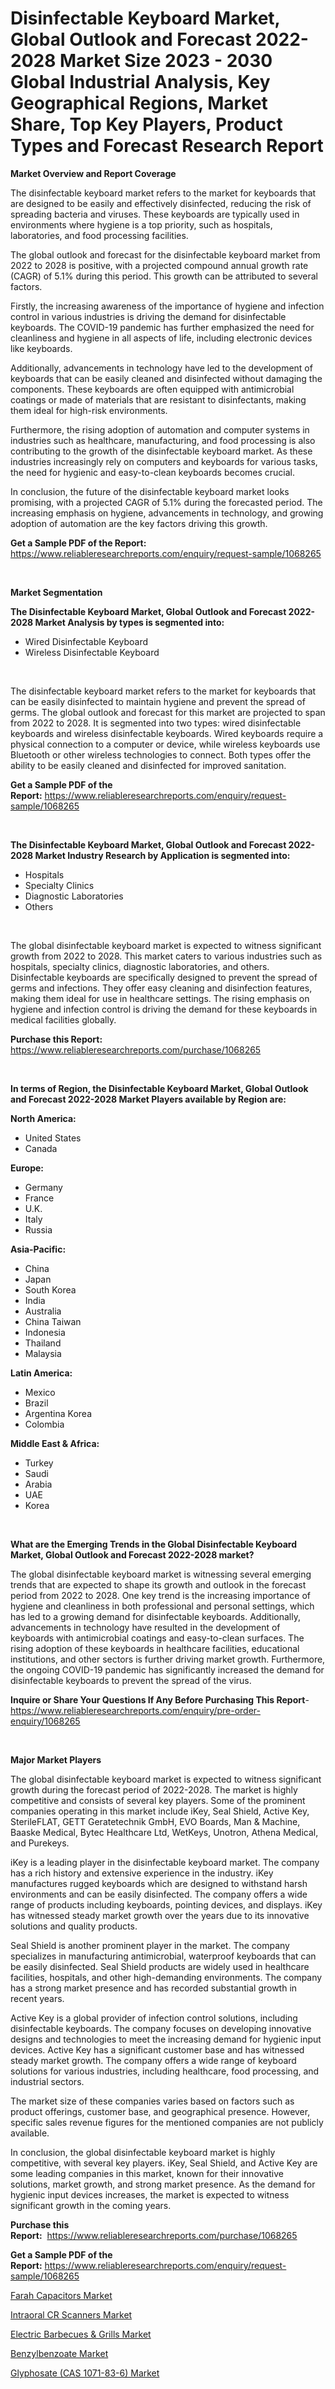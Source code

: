 <p><h1>Disinfectable Keyboard Market, Global Outlook and Forecast 2022-2028 Market Size 2023 - 2030 Global Industrial Analysis, Key Geographical Regions, Market Share, Top Key Players, Product Types and Forecast Research Report</h1></p><p><strong>Market Overview and Report Coverage</strong></p>
<p><p>The disinfectable keyboard market refers to the market for keyboards that are designed to be easily and effectively disinfected, reducing the risk of spreading bacteria and viruses. These keyboards are typically used in environments where hygiene is a top priority, such as hospitals, laboratories, and food processing facilities.</p><p>The global outlook and forecast for the disinfectable keyboard market from 2022 to 2028 is positive, with a projected compound annual growth rate (CAGR) of 5.1% during this period. This growth can be attributed to several factors.</p><p>Firstly, the increasing awareness of the importance of hygiene and infection control in various industries is driving the demand for disinfectable keyboards. The COVID-19 pandemic has further emphasized the need for cleanliness and hygiene in all aspects of life, including electronic devices like keyboards.</p><p>Additionally, advancements in technology have led to the development of keyboards that can be easily cleaned and disinfected without damaging the components. These keyboards are often equipped with antimicrobial coatings or made of materials that are resistant to disinfectants, making them ideal for high-risk environments.</p><p>Furthermore, the rising adoption of automation and computer systems in industries such as healthcare, manufacturing, and food processing is also contributing to the growth of the disinfectable keyboard market. As these industries increasingly rely on computers and keyboards for various tasks, the need for hygienic and easy-to-clean keyboards becomes crucial.</p><p>In conclusion, the future of the disinfectable keyboard market looks promising, with a projected CAGR of 5.1% during the forecasted period. The increasing emphasis on hygiene, advancements in technology, and growing adoption of automation are the key factors driving this growth.</p></p>
<p><strong>Get a Sample PDF of the Report:</strong> <a href="https://www.reliableresearchreports.com/enquiry/request-sample/1068265">https://www.reliableresearchreports.com/enquiry/request-sample/1068265</a></p>
<p>&nbsp;</p>
<p><strong>Market Segmentation</strong></p>
<p><strong>The Disinfectable Keyboard Market, Global Outlook and Forecast 2022-2028 Market Analysis by types is segmented into:</strong></p>
<p><ul><li>Wired Disinfectable Keyboard</li><li>Wireless Disinfectable Keyboard</li></ul></p>
<p>&nbsp;</p>
<p><p>The disinfectable keyboard market refers to the market for keyboards that can be easily disinfected to maintain hygiene and prevent the spread of germs. The global outlook and forecast for this market are projected to span from 2022 to 2028. It is segmented into two types: wired disinfectable keyboards and wireless disinfectable keyboards. Wired keyboards require a physical connection to a computer or device, while wireless keyboards use Bluetooth or other wireless technologies to connect. Both types offer the ability to be easily cleaned and disinfected for improved sanitation.</p></p>
<p><strong>Get a Sample PDF of the Report:</strong>&nbsp;<a href="https://www.reliableresearchreports.com/enquiry/request-sample/1068265">https://www.reliableresearchreports.com/enquiry/request-sample/1068265</a></p>
<p>&nbsp;</p>
<p><strong>The Disinfectable Keyboard Market, Global Outlook and Forecast 2022-2028 Market Industry Research by Application is segmented into:</strong></p>
<p><ul><li>Hospitals</li><li>Specialty Clinics</li><li>Diagnostic Laboratories</li><li>Others</li></ul></p>
<p>&nbsp;</p>
<p><p>The global disinfectable keyboard market is expected to witness significant growth from 2022 to 2028. This market caters to various industries such as hospitals, specialty clinics, diagnostic laboratories, and others. Disinfectable keyboards are specifically designed to prevent the spread of germs and infections. They offer easy cleaning and disinfection features, making them ideal for use in healthcare settings. The rising emphasis on hygiene and infection control is driving the demand for these keyboards in medical facilities globally.</p></p>
<p><strong>Purchase this Report:</strong>&nbsp; <a href="https://www.reliableresearchreports.com/purchase/1068265">https://www.reliableresearchreports.com/purchase/1068265</a></p>
<p>&nbsp;</p>
<p><strong>In terms of Region, the Disinfectable Keyboard Market, Global Outlook and Forecast 2022-2028 Market Players available by Region are:</strong></p>
<p>
    <p> <strong> North America: </strong>
        <ul>
            <li>United States</li>
            <li>Canada</li>
        </ul>
        </p> 
    <p> <strong> Europe: </strong>
        <ul>
            <li>Germany</li>
            <li>France</li>
            <li>U.K.</li>
            <li>Italy</li>
            <li>Russia</li>
        </ul>
        </p> 
    <p> <strong> Asia-Pacific: </strong>
        <ul>
            <li>China</li>
            <li>Japan</li>
            <li>South Korea</li>
            <li>India</li>
            <li>Australia</li>
            <li>China Taiwan</li>
            <li>Indonesia</li>
            <li>Thailand</li>
            <li>Malaysia</li>
        </ul>
        </p> 
    <p> <strong> Latin America: </strong>
        <ul>
            <li>Mexico</li>
            <li>Brazil</li>
            <li>Argentina Korea</li>
            <li>Colombia</li>
        </ul>
        </p> 
    <p> <strong> Middle East & Africa: </strong>
        <ul>
            <li>Turkey</li>
            <li>Saudi</li>
            <li>Arabia</li>
            <li>UAE</li>
            <li>Korea</li>
        </ul>
    </p>
    </p>
<p>&nbsp;</p>
<p><strong>What are the Emerging Trends in the Global Disinfectable Keyboard Market, Global Outlook and Forecast 2022-2028 market?</strong></p>
<p><p>The global disinfectable keyboard market is witnessing several emerging trends that are expected to shape its growth and outlook in the forecast period from 2022 to 2028. One key trend is the increasing importance of hygiene and cleanliness in both professional and personal settings, which has led to a growing demand for disinfectable keyboards. Additionally, advancements in technology have resulted in the development of keyboards with antimicrobial coatings and easy-to-clean surfaces. The rising adoption of these keyboards in healthcare facilities, educational institutions, and other sectors is further driving market growth. Furthermore, the ongoing COVID-19 pandemic has significantly increased the demand for disinfectable keyboards to prevent the spread of the virus.</p></p>
<p><strong>Inquire or Share Your Questions If Any Before Purchasing This Report</strong>- <a href="https://www.reliableresearchreports.com/enquiry/pre-order-enquiry/1068265">https://www.reliableresearchreports.com/enquiry/pre-order-enquiry/1068265</a></p>
<p>&nbsp;</p>
<p><strong>Major Market Players</strong></p>
<p><p>The global disinfectable keyboard market is expected to witness significant growth during the forecast period of 2022-2028. The market is highly competitive and consists of several key players. Some of the prominent companies operating in this market include iKey, Seal Shield, Active Key, SterileFLAT, GETT Geratetechnik GmbH, EVO Boards, Man & Machine, Baaske Medical, Bytec Healthcare Ltd, WetKeys, Unotron, Athena Medical, and Purekeys.</p><p>iKey is a leading player in the disinfectable keyboard market. The company has a rich history and extensive experience in the industry. iKey manufactures rugged keyboards which are designed to withstand harsh environments and can be easily disinfected. The company offers a wide range of products including keyboards, pointing devices, and displays. iKey has witnessed steady market growth over the years due to its innovative solutions and quality products.</p><p>Seal Shield is another prominent player in the market. The company specializes in manufacturing antimicrobial, waterproof keyboards that can be easily disinfected. Seal Shield products are widely used in healthcare facilities, hospitals, and other high-demanding environments. The company has a strong market presence and has recorded substantial growth in recent years.</p><p>Active Key is a global provider of infection control solutions, including disinfectable keyboards. The company focuses on developing innovative designs and technologies to meet the increasing demand for hygienic input devices. Active Key has a significant customer base and has witnessed steady market growth. The company offers a wide range of keyboard solutions for various industries, including healthcare, food processing, and industrial sectors.</p><p>The market size of these companies varies based on factors such as product offerings, customer base, and geographical presence. However, specific sales revenue figures for the mentioned companies are not publicly available.</p><p>In conclusion, the global disinfectable keyboard market is highly competitive, with several key players. iKey, Seal Shield, and Active Key are some leading companies in this market, known for their innovative solutions, market growth, and strong market presence. As the demand for hygienic input devices increases, the market is expected to witness significant growth in the coming years.</p></p>
<p><strong>Purchase this Report:</strong>&nbsp;&nbsp;<a href="https://www.reliableresearchreports.com/purchase/1068265">https://www.reliableresearchreports.com/purchase/1068265</a></p>
<p></p>
<p><strong>Get a Sample PDF of the Report:</strong>&nbsp;<a href="https://www.reliableresearchreports.com/enquiry/request-sample/1068265">https://www.reliableresearchreports.com/enquiry/request-sample/1068265</a></p>
<p><p><a href="https://www.reportprime.com/farah-capacitors-r3087">Farah Capacitors Market</a></p><p><a href="https://www.reportprime.com/intraoral-cr-scanners-r8709">Intraoral CR Scanners Market</a></p><p><a href="https://issuu.com/reportprime-2/docs/electric-barbecues-grills-market-size-2030.pptx?fr=xKAE9_zU1NQ">Electric Barbecues & Grills Market</a></p><p><a href="https://www.linkedin.com/pulse/benzylbenzoate-market-research-report-provides-thorough-industry-yknie/">Benzylbenzoate Market</a></p><p><a href="https://issuu.com/reportprime-2/docs/glyphosate-cas-1071-83-6-market-size-2030.pptx?fr=xKAE9_zU1NQ">Glyphosate (CAS 1071-83-6) Market</a></p></p>